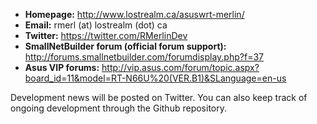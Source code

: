 * **Homepage:** http://www.lostrealm.ca/asuswrt-merlin/
* **Email:** rmerl (at) lostrealm (dot) ca
* **Twitter:** https://twitter.com/RMerlinDev
* **SmallNetBuilder forum (official forum support):** http://forums.smallnetbuilder.com/forumdisplay.php?f=37
* **Asus VIP forums:** http://vip.asus.com/forum/topic.aspx?board_id=11&model=RT-N66U%20(VER.B1)&SLanguage=en-us

Development news will be posted on Twitter.  You can also keep track of ongoing development through the Github repository.
